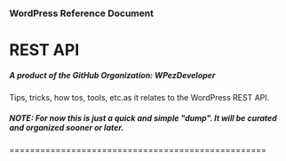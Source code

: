 ### WordPress Reference Document
# REST API
##### A product of the GitHub Organization: WPezDeveloper

Tips, tricks, how tos, tools, etc.as it relates to the WordPress REST API.

##### NOTE: For now this is just a quick and simple "dump". It will be curated and organized sooner or later.

==================================================
